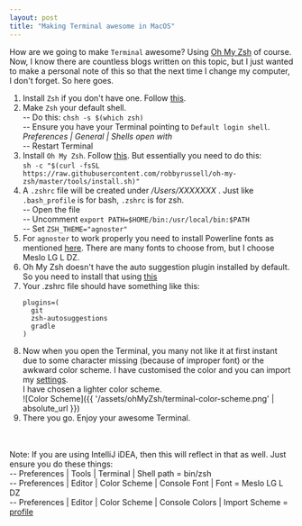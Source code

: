 ```yaml
---
layout: post
title: "Making Terminal awesome in MacOS"
---
```

How are we going to make `Terminal` awesome? Using [Oh My Zsh](https://github.com/robbyrussell/oh-my-zsh) 
of course. Now, I know there are countless blogs written on this topic, but I just wanted to make a
personal note of this so that the next time I change my computer, I don't forget. So here goes.

1. Install `Zsh` if you don't have one. Follow [this](https://github.com/robbyrussell/oh-my-zsh/wiki/Installing-ZSH).
2. Make `Zsh` your default shell.<br>
-- Do this:
`chsh -s $(which zsh)` <br>
-- Ensure you have your Terminal pointing to `Default login shell`. _Preferences | General | Shells open with_ <br>
-- Restart Terminal
3. Install `Oh My Zsh`. Follow [this](https://github.com/robbyrussell/oh-my-zsh). But essentially you 
need to do this: <br>
`sh -c "$(curl -fsSL https://raw.githubusercontent.com/robbyrussell/oh-my-zsh/master/tools/install.sh)"`
4. A `.zshrc` file will be created under _/Users/XXXXXXX_ . Just like `.bash_profile` is for bash, `.zshrc`
is for zsh.<br>
-- Open the file<br>
-- Uncomment `export PATH=$HOME/bin:/usr/local/bin:$PATH` <br>
-- Set `ZSH_THEME="agnoster"` <br>
5. For `agnoster` to work properly you need to install Powerline fonts as mentioned [here](https://github.com/powerline/fonts).
There are many fonts to choose from, but I choose Meslo LG L DZ.
6. Oh My Zsh doesn't have the auto suggestion plugin installed by default. So you need to install that
using [this](https://github.com/zsh-users/zsh-autosuggestions/blob/master/INSTALL.md)
7. Your .zshrc file should have something like this:
    ```$xslt
    plugins=(
      git
      zsh-autosuggestions
      gradle
    )
    ```
8. Now when you open the Terminal, you many not like it at first instant due to some character missing (because of
improper font) or the awkward color scheme. I have customised the color and you can import my [settings](/assets/ohMyZsh/Custom.terminal).<br>
I have chosen a lighter color scheme.<br>
![Color Scheme]({{ '/assets/ohMyZsh/terminal-color-scheme.png' | absolute_url }})
9. There you go. Enjoy your awesome Terminal.

<br><br>
Note: If you are using IntelliJ iDEA, then this will reflect in that as well. Just ensure you do these things:<br>
-- Preferences | Tools | Terminal | Shell path = bin/zsh <br>
-- Preferences | Editor | Color Scheme | Console Font | Font = Meslo LG L DZ <br>
-- Preferences | Editor | Color Scheme | Console Colors | Import Scheme = [profile](/assets/ohMyZsh/Intellij.icls)